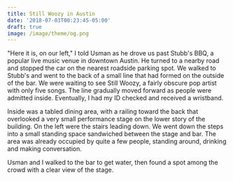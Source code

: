 ```yaml
---
title: Still Woozy in Austin
date: '2018-07-03T00:23:45-05:00'
draft: true
image: /image/theme/og.png
---
```

"Here it is, on our left," I told Usman as he drove us past Stubb's BBQ, a popular live music venue in downtown Austin. He turned to a nearby road and stopped the car on the nearest roadside parking spot. We walked to Stubb's and went to the back of a small line that had formed on the outside of the bar. We were waiting to see Still Woozy, a fairly obscure pop artist with only five songs. The line gradually moved forward as people were admitted inside. Eventually, I had my ID checked and received a wristband. 

Inside was a tabled dining area, with a railing toward the back that overlooked a very small performance stage on the lower story of the building. On the left were the stairs leading down. We went down the steps into a small standing space sandwiched between the stage and bar. The area was already occupied by quite a few people, standing around, drinking and making conversation.

Usman and I walked to the bar to get water, then found a spot among the crowd with a clear view of the stage.
